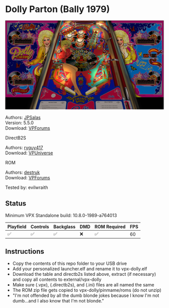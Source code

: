 # Dolly Parton (Bally 1979)

![Table Preview](../../images/vpx-dolly-parton-preview.jpg)

Authors: [JPSalas](https://www.vpforums.org/index.php?showuser=277)  
Version: 5.5.0  
Download: [VPForums](https://www.vpforums.org/index.php?app=downloads&showfile=12917)

DirectB2S

Authors: [ryguy417](https://vpuniverse.com/profile/31096-ryguy417/)  
Download: [VPUniverse](https://vpuniverse.com/files/file/13456-dolly-parton-bally-1978-b2s-with-full-dmd/)

ROM

Authors: [destruk](https://www.vpforums.org/index.php?showuser=5)  
Download: [VPForums](https://www.vpforums.org/index.php?app=downloads&showfile=693)


Tested by: evilwraith

## Status 

Minimum VPX Standalone build: 10.8.0-1989-a764013

| Playfield | Controls | Backglass | DMD | ROM Required | FPS | 
|-----------|----------|-----------|-----|--------------|-----|
| :white_check_mark: | :white_check_mark: | :white_check_mark: | :x: | :white_check_mark: | 60 |

## Instructions

- Copy the contents of this repo folder to your USB drive
- Add your personalized launcher.elf and rename it to vpx-dolly.elf
- Download the table and directb2s listed above, extract (if necessary) and copy all contents to external/vpx-dolly
- Make sure (.vpx), (.directb2s), and (.ini) files are all named the same
- The ROM zip file gets copied to vpx-dolly/pinmame/roms (do not unzip)
- "I'm not offended by all the dumb blonde jokes because I know I'm not dumb...and I also know that I'm not blonde."
